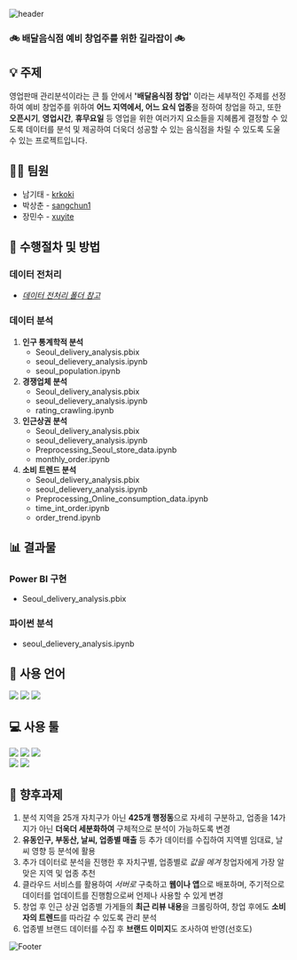 ![header](https://capsule-render.vercel.app/api?type=waving&color=auto&height=200&section=header&text=sales_project&fontSize=50)

### :bike: 배달음식점 예비 창업주를 위한 길라잡이 :bike:

## :bulb: 주제
영업판매 관리분석이라는 큰 틀 안에서 **'배달음식점 창업'** 이라는 세부적인 주제를 선정하여 예비 창업주를 위하여 **어느 지역에서, 어느 요식 업종**을 정하여 창업을 하고, 또한 **오픈시기**, **영업시간**, **휴무요일** 등 영업을 위한 여러가지 요소들을 지혜롭게 결정할 수 있도록 데이터를 분석 및 제공하여 더욱더 성공할 수 있는 음식점을 차릴 수 있도록 도울 수 있는 프로젝트입니다.

## 👨‍💼 팀원

<ul>
  <li>남기태 - <a href="https://github.com/krkoki">krkoki</a></li>
  <li>박상춘 - <a href="https://github.com/sangchun1">sangchun1</a></li>
  <li>장민수 - <a href="https://github.com/xuyite">xuyite</a></li>
</ul>

## :microscope: 수행절차 및 방법

### 데이터 전처리
 - *[데이터 전처리 폴더 참고](https://github.com/sangchun1/sales_project/tree/master/data_preprocessing)*
### 데이터 분석
 1. **인구 통계학적 분석**
    * Seoul_delivery_analysis.pbix
    * seoul_delievery_analysis.ipynb
    * seoul_population.ipynb
 2. **경쟁업체 분석**
    * Seoul_delivery_analysis.pbix
    * seoul_delievery_analysis.ipynb
    * rating_crawling.ipynb
 3. **인근상권 분석**
    * Seoul_delivery_analysis.pbix
    * seoul_delievery_analysis.ipynb
    * Preprocessing_Seoul_store_data.ipynb
    * monthly_order.ipynb
 4. **소비 트렌드 분석**
    * Seoul_delivery_analysis.pbix
    * seoul_delievery_analysis.ipynb
    * Preprocessing_Online_consumption_data.ipynb
    * time_int_order.ipynb
    * order_trend.ipynb
    
## :bar_chart: 결과물
### Power BI 구현 
 * Seoul_delivery_analysis.pbix
### 파이썬 분석 
 * seoul_delievery_analysis.ipynb
    
## :seedling: 사용 언어
<div align="left">
  <img src="https://img.shields.io/badge/Python-3776AB?style=flat-square&logo=python&logoColor=white"/>
  <img src="https://img.shields.io/badge/Power BI-F2c811?style=flat-square&logo=powerbi&logoColor=white"/>
  <img src="https://img.shields.io/badge/MySQL-4479A1?style=flat-square&logo=mysql&logoColor=white"/>
</div>

## :computer: 사용 툴
<div align="left">
  <img src="https://img.shields.io/badge/Visual Studio Code-007ACC?style=flat-square&logo=visualstudiocode&logoColor=white"/>
  <img src="https://img.shields.io/badge/Jupyter-F37626?style=flat-square&logo=jupyter&logoColor=white"/>
  <img src="https://img.shields.io/badge/Github-181717?style=flat-square&logo=github&logoColor=white"/>
</div>
<div align="left">
  <img src="https://img.shields.io/badge/Microsoft Powerpoint-B7472A?style=flat-square&logo=microsoftpowerpoint&logoColor=white"/>
  <img src="https://img.shields.io/badge/Amazon AWS-232F3E?style=flat-square&logo=amazonaws&logoColor=white"/>
</div>

## :date: 향후과제
1. 분석 지역을 25개 자치구가 아닌 **425개 행정동**으로 자세히 구분하고, 업종을 14가지가 아닌 **더욱더 세분화하여** 구체적으로 분석이 가능하도록 변경
2. **유동인구, 부동산, 날씨, 업종별 매출** 등 추가 데이터를 수집하여 지역별 임대료, 날씨 영향 등 분석에 활용
3. 추가 데이터로 분석을 진행한 후 자치구별, 업종별로 *값을 메겨* 창업자에게 가장 알맞은 지역 및 업종 추천
4. 클라우드 서비스를 활용하여 *서버로* 구축하고 **웹이나 앱**으로 배포하며, 주기적으로 데이터를 업데이트를 진행함으로써 언제나 사용할 수 있게 변경
5. 창업 후 인근 상권 업종별 가게들의 **최근 리뷰 내용**을 크롤링하여, 창업 후에도 **소비자의 트렌드**를 따라갈 수 있도록 관리 분석
6. 업종별 브랜드 데이터를 수집 후 **브랜드 이미지**도 조사하여 반영(선호도)


![Footer](https://capsule-render.vercel.app/api?type=waving&color=auto&height=150&section=footer)
